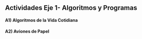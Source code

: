 ## Actividades Eje 1- Algoritmos y Programas

#### A1) Algoritmos de la Vida Cotidiana
#### A2) Aviones de Papel

